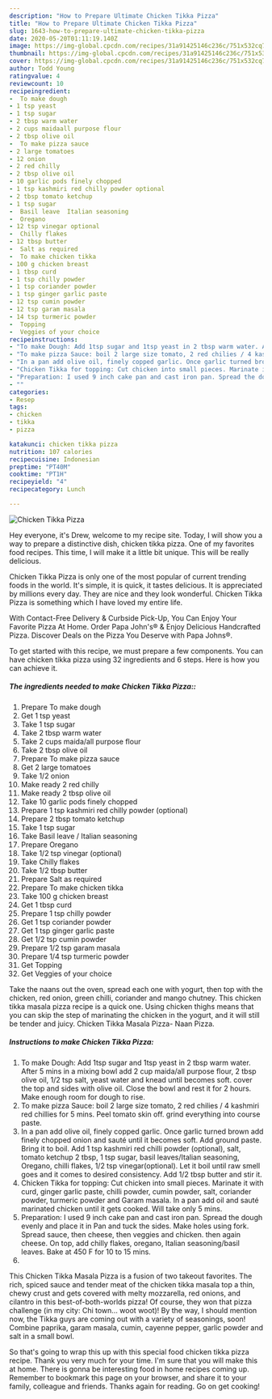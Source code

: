 ```yaml
---
description: "How to Prepare Ultimate Chicken Tikka Pizza"
title: "How to Prepare Ultimate Chicken Tikka Pizza"
slug: 1643-how-to-prepare-ultimate-chicken-tikka-pizza
date: 2020-05-20T01:11:19.140Z
image: https://img-global.cpcdn.com/recipes/31a91425146c236c/751x532cq70/chicken-tikka-pizza-recipe-main-photo.jpg
thumbnail: https://img-global.cpcdn.com/recipes/31a91425146c236c/751x532cq70/chicken-tikka-pizza-recipe-main-photo.jpg
cover: https://img-global.cpcdn.com/recipes/31a91425146c236c/751x532cq70/chicken-tikka-pizza-recipe-main-photo.jpg
author: Todd Young
ratingvalue: 4
reviewcount: 10
recipeingredient:
-  To make dough
- 1 tsp yeast
- 1 tsp sugar
- 2 tbsp warm water
- 2 cups maidaall purpose flour
- 2 tbsp olive oil
-  To make pizza sauce
- 2 large tomatoes
- 12 onion
- 2 red chilly
- 2 tbsp olive oil
- 10 garlic pods finely chopped
- 1 tsp kashmiri red chilly powder optional
- 2 tbsp tomato ketchup
- 1 tsp sugar
-  Basil leave  Italian seasoning
-  Oregano
- 12 tsp vinegar optional
-  Chilly flakes
- 12 tbsp butter
-  Salt as required
-  To make chicken tikka
- 100 g chicken breast
- 1 tbsp curd
- 1 tsp chilly powder
- 1 tsp coriander powder
- 1 tsp ginger garlic paste
- 12 tsp cumin powder
- 12 tsp garam masala
- 14 tsp turmeric powder
-  Topping
-  Veggies of your choice
recipeinstructions:
- "To make Dough: Add 1tsp sugar and 1tsp yeast in 2 tbsp warm water. After 5 mins in a mixing bowl add 2 cup maida/all purpose flour, 2 tbsp olive oil, 1/2 tsp salt, yeast water and knead until becomes soft. cover the top and sides with olive oil. Close the bowl and rest it for 2 hours. Make enough room for dough to rise."
- "To make pizza Sauce: boil 2 large size tomato, 2 red chilies / 4 kashmiri red chillies for 5 mins. Peel tomato skin off. grind everything into course paste."
- "In a pan add olive oil, finely copped garlic. Once garlic turned brown add finely chopped onion and sauté until it becomes soft. Add ground paste. Bring it to boil. Add 1 tsp kashmiri red chilli powder (optional), salt, tomato ketchup 2 tbsp, 1 tsp sugar, basil leaves/Italian seasoning, Oregano, chilli flakes, 1/2 tsp vinegar(optional). Let it boil until raw smell goes and it comes to desired consistency. Add 1/2 tbsp butter and stir it."
- "Chicken Tikka for topping: Cut chicken into small pieces. Marinate it with curd, ginger garlic paste, chilli powder, cumin powder, salt, coriander powder, turmeric powder and Garam masala. In a pan add oil and sauté marinated chicken until it gets cooked. Will take only 5 mins."
- "Preparation: I used 9 inch cake pan and cast iron pan. Spread the dough evenly and place it in Pan and tuck the sides. Make holes using fork. Spread sauce, then cheese, then veggies and chicken. then again cheese. On top, add chilly flakes, oregano, Italian seasoning/basil leaves. Bake at 450 F for 10 to 15 mins."
- ""
categories:
- Resep
tags:
- chicken
- tikka
- pizza

katakunci: chicken tikka pizza
nutrition: 107 calories
recipecuisine: Indonesian
preptime: "PT40M"
cooktime: "PT1H"
recipeyield: "4"
recipecategory: Lunch

---
```



![Chicken Tikka Pizza](https://img-global.cpcdn.com/recipes/31a91425146c236c/751x532cq70/chicken-tikka-pizza-recipe-main-photo.jpg)

Hey everyone, it's Drew, welcome to my recipe site. Today, I will show you a way to prepare a distinctive dish, chicken tikka pizza. One of my favorites food recipes. This time, I will make it a little bit unique. This will be really delicious.

Chicken Tikka Pizza is only one of the most popular of current trending foods in the world. It's simple, it is quick, it tastes delicious. It is appreciated by millions every day. They are nice and they look wonderful. Chicken Tikka Pizza is something which I have loved my entire life.

With Contact-Free Delivery &amp; Curbside Pick-Up, You Can Enjoy Your Favorite Pizza At Home. Order Papa John&#39;s® &amp; Enjoy Delicious Handcrafted Pizza. Discover Deals on the Pizza You Deserve with Papa Johns®.


To get started with this recipe, we must prepare a few components. You can have chicken tikka pizza using 32 ingredients and 6 steps. Here is how you can achieve it.

##### The ingredients needed to make Chicken Tikka Pizza::

1. Prepare  To make dough
1. Get 1 tsp yeast
1. Take 1 tsp sugar
1. Take 2 tbsp warm water
1. Take 2 cups maida/all purpose flour
1. Take 2 tbsp olive oil
1. Prepare  To make pizza sauce
1. Get 2 large tomatoes
1. Take 1/2 onion
1. Make ready 2 red chilly
1. Make ready 2 tbsp olive oil
1. Take 10 garlic pods finely chopped
1. Prepare 1 tsp kashmiri red chilly powder (optional)
1. Prepare 2 tbsp tomato ketchup
1. Take 1 tsp sugar
1. Take  Basil leave / Italian seasoning
1. Prepare  Oregano
1. Take 1/2 tsp vinegar (optional)
1. Take  Chilly flakes
1. Take 1/2 tbsp butter
1. Prepare  Salt as required
1. Prepare  To make chicken tikka
1. Take 100 g chicken breast
1. Get 1 tbsp curd
1. Prepare 1 tsp chilly powder
1. Get 1 tsp coriander powder
1. Get 1 tsp ginger garlic paste
1. Get 1/2 tsp cumin powder
1. Prepare 1/2 tsp garam masala
1. Prepare 1/4 tsp turmeric powder
1. Get  Topping
1. Get  Veggies of your choice


Take the naans out the oven, spread each one with yogurt, then top with the chicken, red onion, green chilli, coriander and mango chutney. This chicken tikka masala pizza recipe is a quick one. Using chicken thighs means that you can skip the step of marinating the chicken in the yogurt, and it will still be tender and juicy. Chicken Tikka Masala Pizza- Naan Pizza. 

##### Instructions to make Chicken Tikka Pizza:

1. To make Dough: Add 1tsp sugar and 1tsp yeast in 2 tbsp warm water. After 5 mins in a mixing bowl add 2 cup maida/all purpose flour, 2 tbsp olive oil, 1/2 tsp salt, yeast water and knead until becomes soft. cover the top and sides with olive oil. Close the bowl and rest it for 2 hours. Make enough room for dough to rise.
1. To make pizza Sauce: boil 2 large size tomato, 2 red chilies / 4 kashmiri red chillies for 5 mins. Peel tomato skin off. grind everything into course paste.
1. In a pan add olive oil, finely copped garlic. Once garlic turned brown add finely chopped onion and sauté until it becomes soft. Add ground paste. Bring it to boil. Add 1 tsp kashmiri red chilli powder (optional), salt, tomato ketchup 2 tbsp, 1 tsp sugar, basil leaves/Italian seasoning, Oregano, chilli flakes, 1/2 tsp vinegar(optional). Let it boil until raw smell goes and it comes to desired consistency. Add 1/2 tbsp butter and stir it.
1. Chicken Tikka for topping: Cut chicken into small pieces. Marinate it with curd, ginger garlic paste, chilli powder, cumin powder, salt, coriander powder, turmeric powder and Garam masala. In a pan add oil and sauté marinated chicken until it gets cooked. Will take only 5 mins.
1. Preparation: I used 9 inch cake pan and cast iron pan. Spread the dough evenly and place it in Pan and tuck the sides. Make holes using fork. Spread sauce, then cheese, then veggies and chicken. then again cheese. On top, add chilly flakes, oregano, Italian seasoning/basil leaves. Bake at 450 F for 10 to 15 mins.
1. 


This Chicken Tikka Masala Pizza is a fusion of two takeout favorites. The rich, spiced sauce and tender meat of the chicken tikka masala top a thin, chewy crust and gets covered with melty mozzarella, red onions, and cilantro in this best-of-both-worlds pizza! Of course, they won that pizza challenge (in my city: Chi town… woot woot)! By the way, I should mention now, the Tikka guys are coming out with a variety of seasonings, soon! Combine paprika, garam masala, cumin, cayenne pepper, garlic powder and salt in a small bowl. 

So that's going to wrap this up with this special food chicken tikka pizza recipe. Thank you very much for your time. I'm sure that you will make this at home. There is gonna be interesting food in home recipes coming up. Remember to bookmark this page on your browser, and share it to your family, colleague and friends. Thanks again for reading. Go on get cooking!
